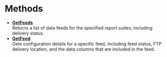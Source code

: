# Methods

 

- **[GetFeeds](../methods/r_getfeeds.md)**  
Returns a list of data feeds for the specified report suites, including delivery status.
- **[GetFeed](../methods/r_getfeed.md)**  
Gets configuration details for a specific feed, including feed status, FTP delivery location, and the data columns that are included in the feed.

